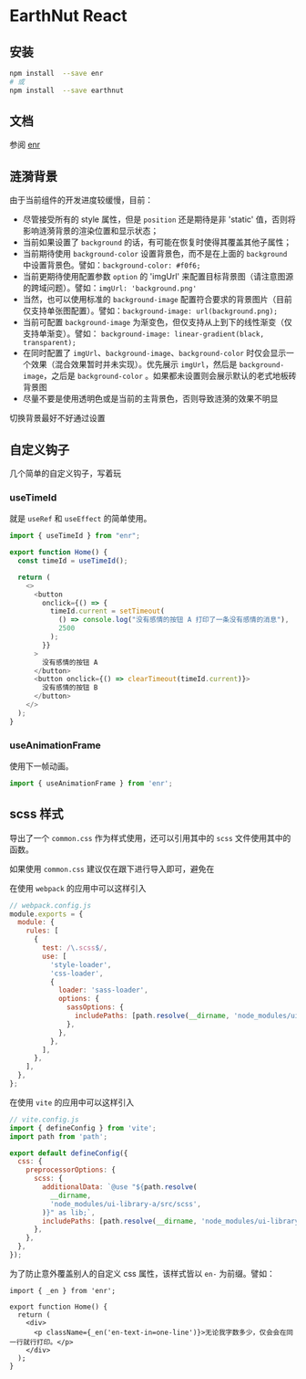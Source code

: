 # EarthNut React

## 安装

```sh
npm install  --save enr
# 或
npm install  --save earthnut
```

## 文档

参阅 [enr](https://earthnut.dev/quickUse/)

## 涟漪背景

由于当前组件的开发进度较缓慢，目前：

- 尽管接受所有的 style 属性，但是 `position` 还是期待是非 'static' 值，否则将影响涟漪背景的渲染位置和显示状态；
- 当前如果设置了 `background` 的话，有可能在恢复时使得其覆盖其他子属性；
- 当前期待使用 `background-color` 设置背景色，而不是在上面的 `background` 中设置背景色。譬如：`background-color: #f0f6;`
- 当前更期待使用配置参数 `option` 的 'imgUrl' 来配置目标背景图（请注意图源的跨域问题）。譬如：`imgUrl: 'background.png'`
- 当然，也可以使用标准的 `background-image` 配置符合要求的背景图片（目前仅支持单张图配置）。譬如：`background-image: url(background.png);`
- 当前可配置 `background-image` 为渐变色，但仅支持从上到下的线性渐变（仅支持单渐变）。譬如： `background-image: linear-gradient(black, transparent);`
- 在同时配置了 `imgUrl`、`background-image`、`background-color` 时仅会显示一个效果（混合效果暂时并未实现）。优先展示 `imgUrl`，然后是 `background-image`，之后是 `background-color` 。如果都未设置则会展示默认的老式地板砖背景图
- 尽量不要是使用透明色或是当前的主背景色，否则导致涟漪的效果不明显

切换背景最好不好通过设置

## 自定义钩子

几个简单的自定义钩子，写着玩

### useTimeId

就是 `useRef` 和 `useEffect` 的简单使用。

```ts
import { useTimeId } from "enr";

export function Home() {
  const timeId = useTimeId();

  return (
    <>
      <button
        onclick={() => {
          timeId.current = setTimeout(
            () => console.log("没有感情的按钮 A 打印了一条没有感情的消息"),
            2500
          );
        }}
      >
        没有感情的按钮 A
      </button>
      <button onclick={() => clearTimeout(timeId.current)}>
        没有感情的按钮 B
      </button>
    </>
  );
}
```

### useAnimationFrame

使用下一帧动画。

```ts
import { useAnimationFrame } from 'enr';
```

## scss 样式

导出了一个 `common.css` 作为样式使用，还可以引用其中的 `scss` 文件使用其中的函数。

如果使用 `common.css` 建议仅在跟下进行导入即可，避免在

在使用 `webpack` 的应用中可以这样引入

```javascript
// webpack.config.js
module.exports = {
  module: {
    rules: [
      {
        test: /\.scss$/,
        use: [
          'style-loader',
          'css-loader',
          {
            loader: 'sass-loader',
            options: {
              sassOptions: {
                includePaths: [path.resolve(__dirname, 'node_modules/ui-library-a/src/scss')], // UI 库 SCSS 路径
              },
            },
          },
        ],
      },
    ],
  },
};
```

在使用 `vite` 的应用中可以这样引入

```js
// vite.config.js
import { defineConfig } from 'vite';
import path from 'path';

export default defineConfig({
  css: {
    preprocessorOptions: {
      scss: {
        additionalData: `@use "${path.resolve(
          __dirname,
          'node_modules/ui-library-a/src/scss',
        )}" as lib;`,
        includePaths: [path.resolve(__dirname, 'node_modules/ui-library-a/src/scss')],
      },
    },
  },
});
```

为了防止意外覆盖别人的自定义 css 属性，该样式皆以 `en-` 为前缀。譬如：

```tsx
import { _en } from 'enr';

export function Home() {
  return (
    <div>
      <p className={_en('en-text-in=one-line')}>无论我字数多少，仅会会在同一行就行打印。</p>
    </div>
  );
}
```

